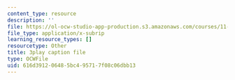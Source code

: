 ```yaml
---
content_type: resource
description: ''
file: https://ol-ocw-studio-app-production.s3.amazonaws.com/courses/11-384-malaysia-sustainable-cities-practicum-spring-2018/616d391206485bc495717f08c06dbb13_9ICCzJGPaPA.vtt
file_type: application/x-subrip
learning_resource_types: []
resourcetype: Other
title: 3play caption file
type: OCWFile
uid: 616d3912-0648-5bc4-9571-7f08c06dbb13
---
```

